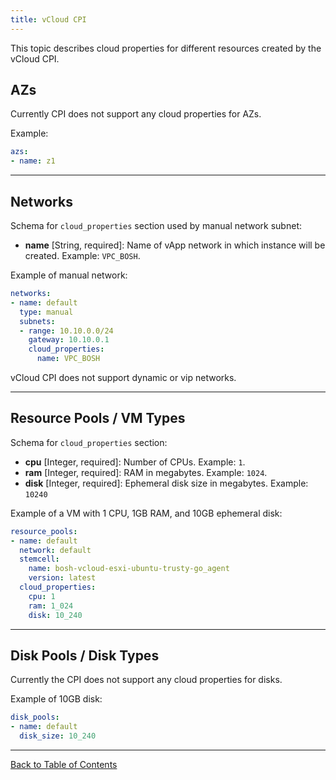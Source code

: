 ```yaml
---
title: vCloud CPI
---
```


This topic describes cloud properties for different resources created by the vCloud CPI.

## <a id='azs'></a> AZs

Currently CPI does not support any cloud properties for AZs.

Example:

```yaml
azs:
- name: z1
```

---
## <a id='networks'></a> Networks

Schema for `cloud_properties` section used by manual network subnet:

* **name** [String, required]: Name of vApp network in which instance will be created. Example: `VPC_BOSH`.

Example of manual network:

```yaml
networks:
- name: default
  type: manual
  subnets:
  - range: 10.10.0.0/24
    gateway: 10.10.0.1
    cloud_properties:
      name: VPC_BOSH
```

vCloud CPI does not support dynamic or vip networks.

---
## <a id='resource-pools'></a> Resource Pools / VM Types

Schema for `cloud_properties` section:

* **cpu** [Integer, required]: Number of CPUs. Example: `1`.
* **ram** [Integer, required]: RAM in megabytes. Example: `1024`.
* **disk** [Integer, required]: Ephemeral disk size in megabytes. Example: `10240`

Example of a VM with 1 CPU, 1GB RAM, and 10GB ephemeral disk:

```yaml
resource_pools:
- name: default
  network: default
  stemcell:
    name: bosh-vcloud-esxi-ubuntu-trusty-go_agent
    version: latest
  cloud_properties:
    cpu: 1
    ram: 1_024
    disk: 10_240
```

---
## <a id='disk-pools'></a> Disk Pools / Disk Types

Currently the CPI does not support any cloud properties for disks.

Example of 10GB disk:

```yaml
disk_pools:
- name: default
  disk_size: 10_240
```

---
[Back to Table of Contents](index.html#cpi-config)
